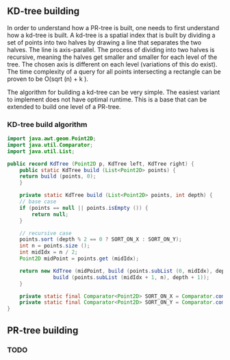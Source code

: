 

## KD-tree building
In order to understand how a PR-tree is built, one needs to first understand how a kd-tree is built.
A kd-tree is a spatial index that is built by dividing a set of points into two halves by drawing a 
line that separates the two halves. The line is axis-parallel. The process of dividing into two halves 
is recursive, meaning the halves get smaller and smaller for each level of the tree. The chosen axis 
is different on each level (variations of this do exist). The time complexity of a query for all points 
intersecting a rectangle can be proven to be O(sqrt (n) + k ).

The algorithm for building a kd-tree can be very simple. The easiest variant to implement does not have 
optimal runtime. This is a base that can be extended to build one level of a PR-tree.

### KD-tree build algorithm
```java
import java.awt.geom.Point2D;
import java.util.Comparator;
import java.util.List;

public record KdTree (Point2D p, KdTree left, KdTree right) {
    public static KdTree build (List<Point2D> points) {
	return build (points, 0);
    }

    private static KdTree build (List<Point2D> points, int depth) {
	// base case
	if (points == null || points.isEmpty ()) {
	    return null;
	}

	// recursive case
	points.sort (depth % 2 == 0 ? SORT_ON_X : SORT_ON_Y);
	int n = points.size ();
	int midIdx = n / 2;
	Point2D midPoint = points.get (midIdx);

	return new KdTree (midPoint, build (points.subList (0, midIdx), depth + 1),
			   build (points.subList (midIdx + 1, n), depth + 1));
    }

    private static final Comparator<Point2D> SORT_ON_X = Comparator.comparingDouble (Point2D::getX);
    private static final Comparator<Point2D> SORT_ON_Y = Comparator.comparingDouble (Point2D::getY);
}
```

## PR-tree building
### TODO

